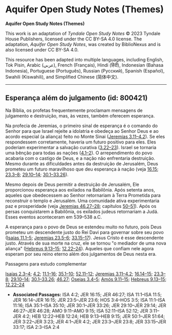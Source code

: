 # Aquifer Open Study Notes (Themes)

**Aquifer Open Study Notes (Themes)**

This work is an adaptation of *Tyndale Open Study Notes* © 2023 Tyndale House Publishers, licensed under the CC BY\-SA 4\.0 license. The adaptation, *Aquifer Open Study Notes*, was created by BiblioNexus and is also licensed under CC BY\-SA 4\.0\.

This resource has been adapted into multiple languages, including English, Tok Pisin, Arabic (عربي), French (Français), Hindi (हिंदी), Indonesian (Bahasa Indonesia), Portuguese (Português), Russian (Русский), Spanish (Español), Swahili (Kiswahili), and Simplified Chinese (简体中文).



--------------------------------

## Esperança além do julgamento (id: 800421)

Na Bíblia, os profetas frequentemente proclamam mensagens de julgamento e destruição, mas, às vezes, também oferecem esperança. 

Na profecia de Jeremias, o primeiro sinal de esperança é o comando do Senhor para que Israel rejeite a idolatria e obedeça ao Senhor Deus e ao acordo especial (a aliança) feito no Monte Sinai ([Jeremias 3\.11–4\.2](https://ref.ly/Jer3:11-Jer4:2)). Se eles respondessem corretamente, haveria um futuro positivo para eles. Eles poderiam experimentar a salvação curativa ([3\.22–23](https://ref.ly/Jer3:22-Jer3:23)). Israel se tornaria uma bênção para todas as nações ([4\.1–2](https://ref.ly/Jer4:1-Jer4:2)). O arrependimento do povo acabaria com o castigo de Deus, e a nação não enfrentaria destruição. Mesmo durante as dificuldades antes da destruição de Jerusalém, Deus prometeu um futuro maravilhoso que deu esperança à nação (veja [16\.15](https://ref.ly/Jer16:15); [23\.3–8](https://ref.ly/Jer23:3-Jer23:8); [29\.10–14](https://ref.ly/Jer29:10-Jer29:14); [30\.1–33\.26](https://ref.ly/Jer30:1-Jer33:26)).

Mesmo depois de Deus permitir a destruição de Jerusalém, Ele proporcionou esperança aos exilados na Babilônia. Após setenta anos, aqueles que obedecessem ao Senhor retornariam à Terra Prometida para reconstruir o templo e Jerusalém. Uma comunidade ativa experimentaria paz e prosperidade (veja [Jeremias 46\.27–28](https://ref.ly/Jer46:27-Jer46:28); capítulos [50–51](https://ref.ly/Jer50:1-Jer51:64)). Após os persas conquistarem a Babilônia, os exilados judeus retornariam a Judá. Esses eventos aconteceram em 539–538 a.C.

A esperança para o povo de Deus se estendeu muito no futuro, pois Deus prometeu um descendente justo do Rei Davi para governar sobre seu povo ([Isaías 11\.1–5](https://ref.ly/Isa11:1-Isa11:5); [Jeremias 23\.5–6](https://ref.ly/Jer23:5-Jer23:6); [33\.15–17](https://ref.ly/Jer33:15-Jer33:17)). Jesus Cristo é esse descendente justo. Através de sua morte na cruz, ele se tornou "o mediador de uma nova aliança" ([Hebreus 9\.13–15](https://ref.ly/Heb9:13-Heb9:15); [12\.22–24](https://ref.ly/Heb12:22-Heb12:24)). Aqueles que confiam nele agora esperam por seu reino eterno além dos julgamentos de Deus nesta era.

Passagens para estudo complementar

[Isaías 2\.3–4](https://ref.ly/Isa2:3-Isa2:4); [4\.2](https://ref.ly/Isa4:2); [11\.1–16](https://ref.ly/Isa11:1-Isa11:16); [35\.1–10](https://ref.ly/Isa35:1-Isa35:10); [52\.11–12](https://ref.ly/Isa52:11-Isa52:12); [Jeremias 3\.11–4\.2](https://ref.ly/Jer3:11-Jer4:2); [16\.14–15](https://ref.ly/Jer16:14-Jer16:15); [23\.3–8](https://ref.ly/Jer23:3-Jer23:8); [29\.10–14](https://ref.ly/Jer29:10-Jer29:14); [30\.1–33\.26](https://ref.ly/Jer30:1-Jer33:26); [46\.27](https://ref.ly/Jer46:27); [Oseias 3\.4–5](https://ref.ly/Hos3:4-Hos3:5); [Amós 9\.11–15](https://ref.ly/Amos9:11-Amos9:15); [Hebreus 9\.13–15](https://ref.ly/Heb9:13-Heb9:15); [12\.22–24](https://ref.ly/Heb12:22-Heb12:24)

* **Associated Passages:** ISA 4:2; JER 16:15; JER 46:27; ISA 11:1–ISA 11:5; JER 16:14–JER 16:15; JER 23:5–JER 23:6; HOS 3:4–HOS 3:5; ISA 11:1–ISA 11:16; ISA 35:1–ISA 35:10; JER 30:1–JER 33:26; JER 29:10–JER 29:14; JER 46:27–JER 46:28; AMO 9:11–AMO 9:15; ISA 52:11–ISA 52:12; JER 3:11–JER 4:2; HEB 12:22–HEB 12:24; HEB 9:13–HEB 9:15; JER 50:1–JER 51:64; JER 3:22–JER 3:23; JER 4:1–JER 4:2; JER 23:3–JER 23:8; JER 33:15–JER 33:17; ISA 2:3–ISA 2:4


